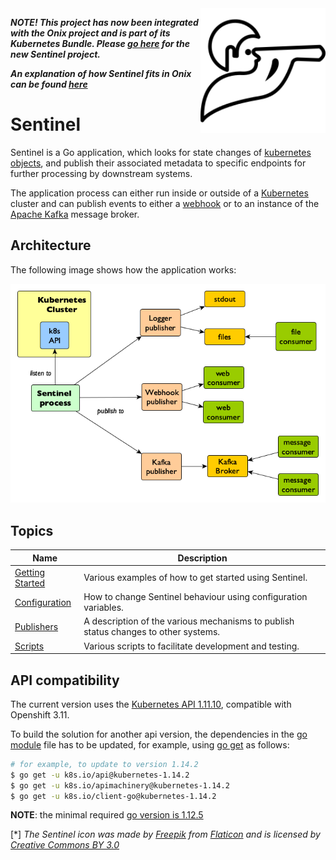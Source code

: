 <img src="./pics/sentinel_small.png" align="right" height="200" width="200"/>

***NOTE! This project has now been integrated with the Onix project and is part of its Kubernetes Bundle.
Please [go here](https://gatblau.org/onix/blob/develop/k8s/sentinel/readme.md) for the new Sentinel project.***

***An explanation of how Sentinel fits in Onix can be found [here](https://gatblau.org/onix/blob/develop/docs/overview.md)***

# Sentinel 

Sentinel is a Go application, which looks for state changes of [kubernetes objects](https://kubernetes.io/docs/concepts/overview/working-with-objects/kubernetes-objects/), and publish their associated metadata to specific endpoints for further processing by downstream systems.

The application process can either run inside or outside of a [Kubernetes](https://kubernetes.io/docs/concepts/) cluster and can publish events to either a [webhook](https://en.wikipedia.org/wiki/Webhook) or to an instance of the [Apache Kafka](https://kafka.apache.org/) message broker.

## Architecture

The following image shows how the application works:

![sentinel system architecture](docs/pics/arc.png)

## Topics

| Name | Description |
|---|---|
| [Getting Started](./docs/getting_started.md) | Various examples of how to get started using Sentinel. |
| [Configuration](./docs/configuration.md) | How to change Sentinel behaviour using configuration variables. |
| [Publishers](./docs/publishers.md) | A description of the various mechanisms to publish status changes to other systems. |
| [Scripts](./scripts/readme.md) | Various scripts to facilitate development and testing. |

## API compatibility

The current version uses the [Kubernetes API 1.11.10](https://github.com/kubernetes/api/releases/tag/kubernetes-1.11.10), compatible with Openshift 3.11.

To build the solution for another api version, the dependencies in the [go module](./go.mod) file has to be updated, for example, using [go get](https://golang.org/cmd/go/#hdr-Module_aware_go_get) as follows:

```bash
# for example, to update to version 1.14.2
$ go get -u k8s.io/api@kubernetes-1.14.2
$ go get -u k8s.io/apimachinery@kubernetes-1.14.2
$ go get -u k8s.io/client-go@kubernetes-1.14.2
```

__NOTE__: the minimal required [go version is 1.12.5](https://golang.org/dl/)

[*] _The Sentinel icon was made by [Freepik](https://www.freepik.com) from [Flaticon](https://www.flaticon.com) and is licensed by [Creative Commons BY 3.0](http://creativecommons.org/licenses/by/3.0)_
